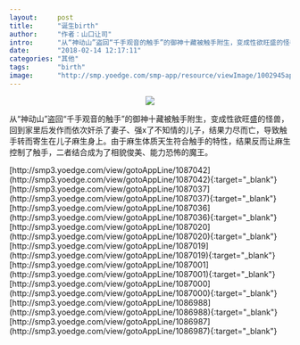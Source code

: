 ```yaml
---
layout:     post
title:      "诞生birth"
author:     "作者：山口让司"
intro:      "从“神动山”盗回“千手观音的触手”的御神十藏被触手附生，变成性欲旺盛的怪兽，回到家里后发作而依次奸杀了妻子、强x了不知情的儿子，结果力尽而亡，导致触手转而寄生在儿子麻生身上。由于麻生体质天生符合触手的特性，结果反而让麻生控制了触手，二者结合成为了相貌俊美、能力恐怖的魔王。"
date:       "2018-02-14 12:17:11"
categories: "其他"
tags:       "birth"
image:      "http://smp.yoedge.com/smp-app/resource/viewImage/1002945appline.png"
---
```

<div style="text-align: center">
<p><img src="http://smp.yoedge.com/smp-app/resource/viewImage/1002945appline.png"/></p>
</div>
<p class="post-meta">
<span>从“神动山”盗回“千手观音的触手”的御神十藏被触手附生，变成性欲旺盛的怪兽，回到家里后发作而依次奸杀了妻子、强x了不知情的儿子，结果力尽而亡，导致触手转而寄生在儿子麻生身上。由于麻生体质天生符合触手的特性，结果反而让麻生控制了触手，二者结合成为了相貌俊美、能力恐怖的魔王。</span>
</p>
[http://smp3.yoedge.com/view/gotoAppLine/1087042](http://smp3.yoedge.com/view/gotoAppLine/1087042){:target="_blank"}
[http://smp3.yoedge.com/view/gotoAppLine/1087037](http://smp3.yoedge.com/view/gotoAppLine/1087037){:target="_blank"}
[http://smp3.yoedge.com/view/gotoAppLine/1087036](http://smp3.yoedge.com/view/gotoAppLine/1087036){:target="_blank"}
[http://smp3.yoedge.com/view/gotoAppLine/1087020](http://smp3.yoedge.com/view/gotoAppLine/1087020){:target="_blank"}
[http://smp3.yoedge.com/view/gotoAppLine/1087019](http://smp3.yoedge.com/view/gotoAppLine/1087019){:target="_blank"}
[http://smp3.yoedge.com/view/gotoAppLine/1087001](http://smp3.yoedge.com/view/gotoAppLine/1087001){:target="_blank"}
[http://smp3.yoedge.com/view/gotoAppLine/1087000](http://smp3.yoedge.com/view/gotoAppLine/1087000){:target="_blank"}
[http://smp3.yoedge.com/view/gotoAppLine/1086988](http://smp3.yoedge.com/view/gotoAppLine/1086988){:target="_blank"}
[http://smp3.yoedge.com/view/gotoAppLine/1086987](http://smp3.yoedge.com/view/gotoAppLine/1086987){:target="_blank"}


